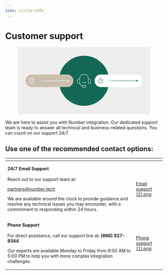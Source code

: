 ```yaml
---
icon: circle-info
---
```


# Customer support

<figure><img src="../../.gitbook/assets/Customer support E.png" alt=""><figcaption></figcaption></figure>

We are here to assist you with Number integration. Our dedicated support team is ready to answer all technical and business-related questions. You can count on our support 24/7.&#x20;

## Use one of the recommended contact options:

<table data-card-size="large" data-view="cards"><thead><tr><th></th><th data-hidden data-card-cover data-type="files"></th></tr></thead><tbody><tr><td><p><strong>24/7 Email Support</strong><br><br>Reach out to our support team at:</p><p><a href="mailto:partners@number.tech">partners@number.tech</a></p><p></p><p>We are available around the clock to provide guidance and resolve any technical issues you may encounter, with a commitment to responding within 24 hours.</p></td><td><a href="../../.gitbook/assets/Email support (2).png">Email support (2).png</a></td></tr><tr><td><p><strong>Phone Support</strong><br><br>For direct assistance, call our support line at: <strong>(866) 927-9344</strong></p><p></p><p>Our experts are available Monday to Friday from 9:00 AM to 5:00 PM to help you with more complex integration challenges.</p></td><td><a href="../../.gitbook/assets/Phone support (1).png">Phone support (1).png</a></td></tr></tbody></table>
